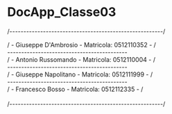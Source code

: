 # DocApp_Classe03<br>
/-------------------------------------------------------/<br>

/ - Giuseppe D'Ambrosio   - Matricola: 0512110352     - / <br>
    ------------------------------------------- <br>
/ - Antonio Russomando    -  Matricola:  0512110004   - / <br> 
    ------------------------------------------- <br>
/ - Giuseppe Napolitano   - Matricola: 0512111999     - / <br> 
    ------------------------------------------- <br>
/ - Francesco Bosso       - Matricola: 0512112335     - / <br> 
<br>
/-------------------------------------------------------/<br>
